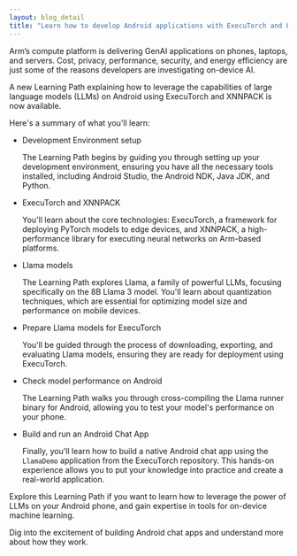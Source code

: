 ```yaml
---
layout: blog_detail
title: "Learn how to develop Android applications with ExecuTorch and Llama models"
---
```

Arm’s compute platform is delivering GenAI applications on phones, laptops, and servers. Cost, privacy, performance, security, and energy efficiency are just some of the reasons developers are investigating on-device AI. 

A new Learning Path explaining how to leverage the capabilities of large language models (LLMs) on Android using ExecuTorch and XNNPACK is now available.

Here's a summary of what you'll learn:

* Development Environment setup

    The Learning Path begins by guiding you through setting up your development environment, ensuring you have all the necessary tools installed, including Android Studio, the Android NDK, Java JDK, and Python.

* ExecuTorch and XNNPACK

    You'll learn about the core technologies: ExecuTorch, a framework for deploying PyTorch models to edge devices, and XNNPACK, a high-performance library for executing neural networks on Arm-based platforms.

* Llama models

    The Learning Path explores Llama, a family of powerful LLMs, focusing specifically on the 8B Llama 3 model. You'll learn about quantization techniques, which are essential for optimizing model size and performance on mobile devices.

* Prepare Llama models for ExecuTorch

    You'll be guided through the process of downloading, exporting, and evaluating Llama models, ensuring they are ready for deployment using ExecuTorch.

* Check model performance on Android

    The Learning Path walks you through cross-compiling the Llama runner binary for Android, allowing you to test your model's performance on your phone.

* Build and run an Android Chat App

    Finally, you'll learn how to build a native Android chat app using the `LlamaDemo` application from the ExecuTorch repository. This hands-on experience allows you to put your knowledge into practice and create a real-world application.


Explore this Learning Path if you want to learn how to leverage the power of LLMs on your Android phone, and gain expertise in tools for on-device machine learning. 

Dig into the excitement of building Android chat apps and understand more about how they work. 
